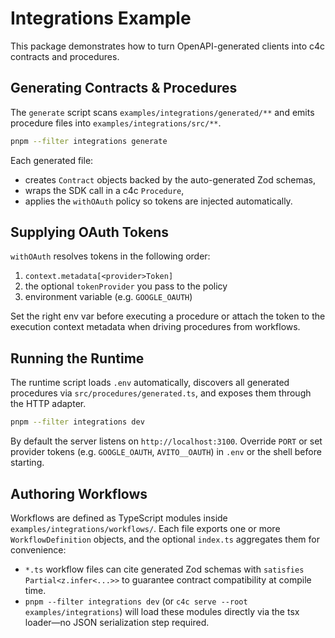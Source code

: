 # Integrations Example

This package demonstrates how to turn OpenAPI-generated clients into c4c contracts and procedures.

## Generating Contracts & Procedures

The `generate` script scans `examples/integrations/generated/**` and emits procedure files into `examples/integrations/src/**`.

```bash
pnpm --filter integrations generate
```

Each generated file:
- creates `Contract` objects backed by the auto-generated Zod schemas,
- wraps the SDK call in a c4c `Procedure`,
- applies the `withOAuth` policy so tokens are injected automatically.

## Supplying OAuth Tokens

`withOAuth` resolves tokens in the following order:
1. `context.metadata[<provider>Token]`
2. the optional `tokenProvider` you pass to the policy
3. environment variable (e.g. `GOOGLE_OAUTH`)

Set the right env var before executing a procedure or attach the token to the execution context metadata when driving procedures from workflows.

## Running the Runtime

The runtime script loads `.env` automatically, discovers all generated procedures via `src/procedures/generated.ts`, and exposes them through the HTTP adapter.

```bash
pnpm --filter integrations dev
```

By default the server listens on `http://localhost:3100`. Override `PORT` or set provider tokens (e.g. `GOOGLE_OAUTH`, `AVITO__OAUTH`) in `.env` or the shell before starting.

## Authoring Workflows

Workflows are defined as TypeScript modules inside `examples/integrations/workflows/`. Each file exports one or more `WorkflowDefinition` objects, and the optional `index.ts` aggregates them for convenience:

- `*.ts` workflow files can cite generated Zod schemas with `satisfies Partial<z.infer<...>>` to guarantee contract compatibility at compile time.
- `pnpm --filter integrations dev` (or `c4c serve --root examples/integrations`) will load these modules directly via the tsx loader—no JSON serialization step required.
